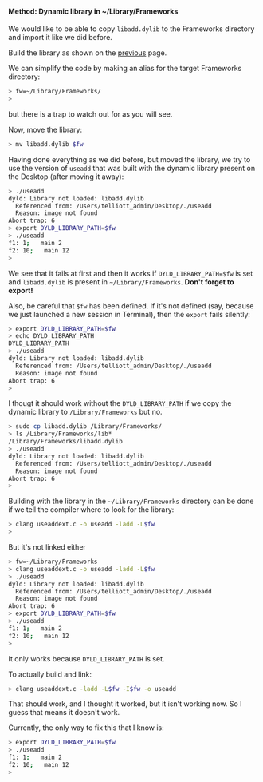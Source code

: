 #### Method:  Dynamic library in ~/Library/Frameworks

We would like to be able to copy ``libadd.dylib`` to the Frameworks directory and import it like we did before. 

Build the library as shown on the [previous](dynamic_library.md) page.

We can simplify the code by making an alias for the target Frameworks directory:

```bash
> fw=~/Library/Frameworks/
> 
```

but there is a trap to watch out for as you will see.

Now, move the library:

```bash
> mv libadd.dylib $fw
```

Having done everything as we did before, but moved the library, we try to use the version of ``useadd`` that was built with the dynamic library present on the Desktop (after moving it away):

```bash
> ./useadd
dyld: Library not loaded: libadd.dylib
  Referenced from: /Users/telliott_admin/Desktop/./useadd
  Reason: image not found
Abort trap: 6
> export DYLD_LIBRARY_PATH=$fw
> ./useadd
f1: 1;   main 2
f2: 10;   main 12
>
```

We see that it fails at first and then it works if ``DYLD_LIBRARY_PATH=$fw`` is set and ``libadd.dylib`` is present in ``~/Library/Frameworks``.  **Don't forget to export!**

Also, be careful that `$fw` has been defined.  If it's not defined (say, because we just launched a new session in Terminal), then the ``export`` fails silently:

```bash
> export DYLD_LIBRARY_PATH=$fw
> echo DYLD_LIBRARY_PATH
DYLD_LIBRARY_PATH
> ./useadd
dyld: Library not loaded: libadd.dylib
  Referenced from: /Users/telliott_admin/Desktop/./useadd
  Reason: image not found
Abort trap: 6
>
```

I thougt it should work without the ``DYLD_LIBRARY_PATH`` if we copy the dynamic library to ``/Library/Frameworks`` but no.

```bash
> sudo cp libadd.dylib /Library/Frameworks/
> ls /Library/Frameworks/lib*
/Library/Frameworks/libadd.dylib
> ./useadd
dyld: Library not loaded: libadd.dylib
  Referenced from: /Users/telliott_admin/Desktop/./useadd
  Reason: image not found
Abort trap: 6
>
```

Building with the library in the ``~/Library/Frameworks`` directory can be done if we tell the compiler where to look for the library:

```bash
> clang useaddext.c -o useadd -ladd -L$fw
> 
```

But it's not linked either

```bash
> fw=~/Library/Frameworks
> clang useaddext.c -o useadd -ladd -L$fw
> ./useadd
dyld: Library not loaded: libadd.dylib
  Referenced from: /Users/telliott_admin/Desktop/./useadd
  Reason: image not found
Abort trap: 6
> export DYLD_LIBRARY_PATH=$fw
> ./useadd
f1: 1;   main 2
f2: 10;   main 12
>
```

It only works because ``DYLD_LIBRARY_PATH`` is set.

To actually build and link:

```bash
> clang useaddext.c -ladd -L$fw -I$fw -o useadd
```
That should work, and I thought it worked, but it isn't working now.  So I guess that means it doesn't work.  

Currently, the only way to fix this that I know is:

```bash
> export DYLD_LIBRARY_PATH=$fw
> ./useadd
f1: 1;   main 2
f2: 10;   main 12
>
```

